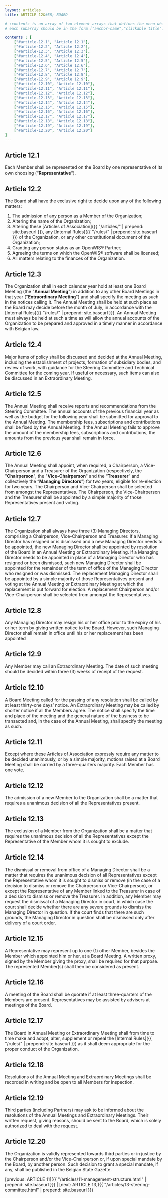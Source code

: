 ```yaml
---
layout: articles
title: ARTICLE 12&#58; BOARD

# :contents is an array of two element arrays that defines the menu which appears in the masthead
# each subarray should be in the form ["anchor-name","clickable title"]

contents : [
    ["#article-12.1", "Article 12.1"],
    ["#article-12.2", "Article 12.2"],
    ["#article-12.3", "Article 12.3"],
    ["#article-12.4", "Article 12.4"],
    ["#article-12.5", "Article 12.5"],
    ["#article-12.6", "Article 12.6"],
    ["#article-12.7", "Article 12.7"],
    ["#article-12.8", "Article 12.8"],
    ["#article-12.9", "Article 12.9"],
    ["#article-12.10", "Article 12.10"],
    ["#article-12.11", "Article 12.11"],
    ["#article-12.12", "Article 12.12"],
    ["#article-12.13", "Article 12.13"],
    ["#article-12.14", "Article 12.14"],
    ["#article-12.15", "Article 12.15"],
    ["#article-12.16", "Article 12.16"],
    ["#article-12.17", "Article 12.17"],
    ["#article-12.18", "Article 12.18"],
    ["#article-12.19", "Article 12.19"],
    ["#article-12.20", "Article 12.20"]
]
---
```


<h2 id="article-12.1">Article 12.1</h2>

Each Member shall be represented on the Board by one representative of its own choosing (“**Representative**”).

<h2 id="article-12.2">Article 12.2</h2>

The Board shall have the exclusive right to decide upon any of the following matters:

1. The admission of any person as a Member of the Organization;
2. Altering the name of the Organization;
3. Altering these [Articles of Association]({{ "/articles/" | prepend: site.baseurl }}), any [Internal Rules]({{ "/rules/" | prepend: site.baseurl }}) of the Organization, or any other constitutional document of the Organization;
4. Granting any person status as an OpenWIS® Partner;
5. Agreeing the terms on which the OpenWIS® software shall be licensed;
6. All matters relating to the finances of the Organization.

<h2 id="article-12.3">Article 12.3</h2>

The Organization shall in each calendar year hold at least one Board Meeting (the "**Annual Meeting**") in addition to any other Board Meetings in that year ("**Extraordinary Meeting**") and shall specify the meeting as such in the notices calling it. The Annual Meeting shall be held at such place as the Board may decide before the month of July, in accordance with the [Internal Rules]({{ "/rules/" | prepend: site.baseurl }}). An Annual Meeting must always be held at such a time as will allow the annual accounts of the Organization to be prepared and approved in a timely manner in accordance with Belgian law.

<h2 id="article-12.4">Article 12.4</h2>

Major items of policy shall be discussed and decided at the Annual Meeting, including the establishment of projects, formation of subsidiary bodies, and review of work, with guidance for the Steering Committee and Technical Committee for the coming year. If useful or necessary, such items can also be discussed in an Extraordinary Meeting. 

<h2 id="article-12.5">Article 12.5</h2>

The Annual Meeting shall receive reports and recommendations from the Steering Committee. The annual accounts of the previous financial year as well as the budget for the following year shall be submitted for approval to the Annual Meeting. The membership fees, subscriptions and contributions shall be fixed by the Annual Meeting. If the Annual Meeting fails to approve the amount of the membership fees, subscriptions and contributions, the amounts from the previous year shall remain in force.

<h2 id="article-12.6">Article 12.6</h2>

The Annual Meeting shall appoint, when required, a Chairperson, a Vice-Chairperson and a Treasurer of the Organization (respectively, the "**Chairperson**", the "**Vice-Chairperson**" and the “**Treasurer**” and collectively the “**Managing Directors**”) for two years, eligible for re-election for two years. The Chairperson and Vice-Chairperson shall be selected from amongst the Representatives. The Chairperson, the Vice-Chairperson and the Treasurer shall be appointed by a simple majority of those Representatives present and voting.

<h2 id="article-12.7">Article 12.7</h2>

The Organization shall always have three (3) Managing Directors, comprising a Chairperson, Vice-Chairperson and Treasurer. If a Managing Director has resigned or is dismissed and a new Managing Director needs to be appointed, the new Managing Director shall be appointed by resolution of the Board in an Annual Meeting or Extraordinary Meeting. If a Managing Director needs to be appointed in place of a Managing Director who has resigned or been dismissed, such new Managing Director shall be appointed for the remainder of the term of office of the Managing Director who resigned or was dismissed. The replacement Managing Director shall be appointed by a simple majority of those Representatives present and voting at the Annual Meeting or Extraordinary Meeting at which the replacement is put forward for election. A replacement Chairperson and/or Vice-Chairperson shall be selected from amongst the Representatives.

<h2 id="article-12.8">Article 12.8</h2>

Any Managing Director may resign his or her office prior to the expiry of his or her term by giving written notice to the Board. However, such Managing Director shall remain in office until his or her replacement has been appointed

<h2 id="article-12.9">Article 12.9</h2>

Any Member may call an Extraordinary Meeting. The date of such meeting should be decided within three (3) weeks of receipt of the request. 

<h2 id="article-12.10">Article 12.10</h2>

A Board Meeting called for the passing of any resolution shall be called by at least thirty-one days’ notice. An Extraordinary Meeting may be called by shorter notice if all the Members agree. The notice shall specify the time and place of the meeting and the general nature of the business to be transacted and, in the case of the Annual Meeting, shall specify the meeting as such.

<h2 id="article-12.11">Article 12.11</h2>

Except where these Articles of Association expressly require any matter to be decided unanimously, or by a simple majority, motions raised at a Board Meeting shall be carried by a three-quarters majority. Each Member has one vote.

<h2 id="article-12.12">Article 12.12</h2>

The admission of a new Member to the Organization shall be a matter that requires a unanimous decision of all the Representatives present.

<h2 id="article-12.13">Article 12.13</h2>

The exclusion of a Member from the Organization shall be a matter that requires the unanimous decision of all the Representatives except the Representative of the Member whom it is sought to exclude.

<h2 id="article-12.14">Article 12.14</h2>

The dismissal or removal from office of a Managing Director shall be a matter that requires the unanimous decision of all Representatives except the Representative whom it is sought to dismiss or remove (in the case of a decision to dismiss or remove the Chairperson or Vice-Chairperson), or except the Representative of any Member linked to the Treasurer in case of a decision to dismiss or remove the Treasurer. In addition, any Member may request the dismissal of a Managing Director in court, in which case the court shall decide whether there are any severe grounds to dismiss the Managing Director in question. If the court finds that there are such grounds, the Managing Director in question shall be dismissed only after delivery of a court order.

<h2 id="article-12.15">Article 12.15</h2>

A Representative may represent up to one (1) other Member, besides the Member which appointed him or her, at a Board Meeting. A written proxy, signed by the Member giving the proxy, shall be required for that purpose. The represented Member(s) shall then be considered as present.

<h2 id="article-12.16">Article 12.16</h2>

A meeting of the Board shall be quorate if at least three-quarters of the Members are present. Representatives may be assisted by advisers at meetings of the Board. 

<h2 id="article-12.17">Article 12.17</h2>

The Board in Annual Meeting or Extraordinary Meeting shall from time to time make and adopt, alter, supplement or repeal the [Internal Rules]({{ "/rules/" | prepend: site.baseurl }}) as it shall deem appropriate for the proper conduct of the Organization. 

<h2 id="article-12.18">Article 12.18</h2>

Resolutions of the Annual Meeting and Extraordinary Meetings shall be recorded in writing and be open to all Members for inspection.

<h2 id="article-12.19">Article 12.19</h2>

Third parties (including Partners) may ask to be informed about the resolutions of the Annual Meetings and Extraordinary Meetings. Their written request, giving reasons, should be sent to the Board, which is solely authorized to deal with the request.

<h2 id="article-12.20">Article 12.20</h2>

The Organization is validly represented towards third parties or in justice by the Chairperson and/or the Vice-Chairperson or, if upon special mandate by the Board, by another person. Such decision to grant a special mandate, if any, shall be published in the Belgian State Gazette. 

[previous: ARTICLE 11]({{ "/articles/11-management-structure.html" | prepend: site.baseurl }}) \| [next: ARTICLE 13]({{ "/articles/13-steering-committee.html" | prepend: site.baseurl }})